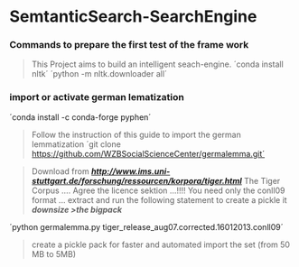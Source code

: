 # SemtanticSearch-SearchEngine


### Commands to prepare the first test of the frame work
>This Project aims to build an intelligent seach-engine.
´conda install nltk´
´python -m nltk.downloader all´

### import or activate german lematization
´conda install -c conda-forge pyphen´
>   Follow the instruction of this guide to import the german lemmatization
´git clone https://github.com/WZBSocialScienceCenter/germalemma.git´

>Download from 
***http://www.ims.uni-stuttgart.de/forschung/ressourcen/korpora/tiger.html***
>The Tiger Corpus …. Agree the licence sektion …!!!!
>You need only the conll09 format ... extract and run the following statement to create a pickle it ***downsize >the bigpack***

´python germalemma.py tiger_release_aug07.corrected.16012013.conll09´
>create a pickle pack for faster and automated import the set (from 50 MB to 5MB)
